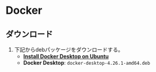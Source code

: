 # Docker

## ダウンロード
1. 下記からdebパッケージをダウンロードする。
   - **[Install Docker Desktop on Ubuntu](https://docs.docker.com/desktop/install/ubuntu/)**
   - **Docker Desktop**: `docker-desktop-4.26.1-amd64.deb`
